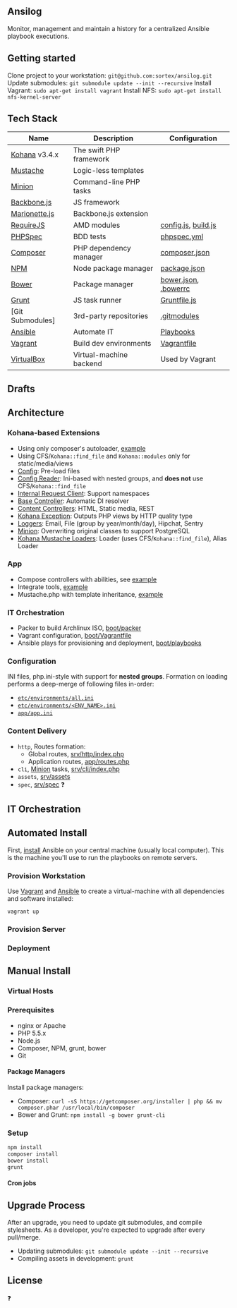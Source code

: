 Ansilog
---
Monitor, management and maintain a history for a centralized Ansible playbook
executions.

Getting started
---
Clone project to your workstation:
```git@github.com:sortex/ansilog.git```
Update submodules:
```git submodule update --init --recursive```
Install Vagrant:
```sudo apt-get install vagrant```
Install NFS:
```sudo apt-get install nfs-kernel-server```

Tech Stack
---

Name             | Description             | Configuration
---------------- | ----------------------- | --------------------
[Kohana] v3.4.x  | The swift PHP framework |
[Mustache]       | Logic-less templates    |
[Minion]         | Command-line PHP tasks  |
[Backbone.js]    | JS framework            |
[Marionette.js]  | Backbone.js extension   |
[RequireJS]      | AMD modules             | [config.js](src/core/media/js/config.js), [build.js](build.js)
[PHPSpec]        | BDD tests               | [phpspec.yml](phpspec.yml)
[Composer]       | PHP dependency manager  | [composer.json](composer.json)
[NPM]            | Node package manager    | [package.json](package.json)
[Bower]          | Package manager         | [bower.json](bower.json), [.bowerrc](.bowerrc)
[Grunt]          | JS task runner          | [Gruntfile.js](Gruntfile.js)
[Git Submodules] | 3rd-party repositories  | [.gitmodules](.gitmodules)
[Ansible]        | Automate IT             | [Playbooks](boot/playbooks/)
[Vagrant]        | Build dev environments  | [Vagrantfile](boot/Vagrantfile)
[VirtualBox]     | Virtual-machine backend | Used by Vagrant

Drafts
---

## Architecture
### Kohana-based Extensions
- Using only composer's autoloader, [example](srv/http/index.php)
- Using CFS/`Kohana::find_file` and `Kohana::modules` only for static/media/views
- [Config](src/Kohana/classes/Config.php): Pre-load files
- [Config Reader](src/Kohana/classes/Config/Ini.php): Ini-based with nested
    groups, and **does not** use CFS/`Kohana::find_file`
- [Internal Request Client](src/Kohana/classes/Request/Client/Internal.php): Support namespaces
- [Base Controller](src/Kohana/classes/Controller.php): Automatic DI resolver
- [Content Controllers](src/Kohana/classes/Controller): HTML, Static media, REST
- [Kohana Exception](src/Kohana/classes/Kohana/Exception.php): Outputs PHP views by HTTP quality type
- [Loggers](src/Kohana/classes/Log): Email, File (group by year/month/day), Hipchat, Sentry
- [Minion](src/Kohana/classes/Minion): Overwriting original classes to support PostgreSQL
- [Kohana Mustache Loaders](src/Kohana/classes/Mustache): Loader (uses CFS/`Kohana::find_file`), Alias Loader

### App
- Compose controllers with abilities, see [example](app/classes/Controller/Site/Page.php)
- Integrate tools, [example](app/classes/Tool/Profiler.php)
- Mustache.php with template inheritance, [example](app/media/templates/site)

### IT Orchestration
- Packer to build Archlinux ISO, [boot/packer](boot/packer)
- Vagrant configuration, [boot/Vagrantfile](boot/Vagrantfile)
- Ansible plays for provisioning and deployment, [boot/playbooks](boot/playbooks)

### Configuration
INI files, php.ini-style with support for **nested groups**.
Formation on loading performs a deep-merge of following files in-order:
- [`etc/environments/all.ini`](etc/environments/all.ini)
- [`etc/environments/<ENV_NAME>.ini`](etc/environments)
- [`app/app.ini`](app/app.ini)

### Content Delivery
- `http`, Routes formation:
  - Global routes, [srv/http/index.php](srv/http/index.php#L83)
  - Application routes, [app/routes.php](app/routes.php)
- `cli`, [Minion] tasks, [srv/cli/index.php](srv/cli/index.php)
- `assets`, [srv/assets](srv/assets)
- `spec`, [srv/spec](srv/spec) :question:

IT Orchestration
---

## Automated Install
First, [install](http://docs.ansible.com/intro_installation.html) Ansible on
your central machine (usually local computer). This is the machine you'll use to
run the playbooks on remote servers.

### Provision Workstation
Use [Vagrant] and [Ansible] to create a virtual-machine with
all dependencies and software installed:

	vagrant up

### Provision Server
### Deployment

## Manual Install
### Virtual Hosts
### Prerequisites
- nginx or Apache
- PHP 5.5.x
- Node.js
- Composer, NPM, grunt, bower
- Git

#### Package Managers
Install package managers:
- Composer: `curl -sS https://getcomposer.org/installer | php && mv composer.phar /usr/local/bin/composer`
- Bower and Grunt: `npm install -g bower grunt-cli`

### Setup
```sh
npm install
composer install
bower install
grunt
```

#### Cron jobs

## Upgrade Process
After an upgrade, you need to update git submodules, and compile stylesheets.
As a developer, you're expected to upgrade after every pull/merge.
- Updating submodules: `git submodule update --init --recursive`
- Compiling assets in development: `grunt`

License
---
:question:

[Kohana]: http://kohanaframework.org/3.3/guide/
[Mustache]: https://github.com/bobthecow/mustache.php
[Minion]: https://github.com/kohana/minion
[PHPSpec]: http://www.phpspec.net/
[Composer]: https://getcomposer.org/
[NPM]: https://www.npmjs.org/
[Bower]: http://bower.io/
[Grunt]: http://gruntjs.com/
[RequireJS]: http://requirejs.org/
[Backbone.js]: http://backbonejs.org/
[Marionette.js]: http://marionettejs.com/
[Ansible]: http://www.ansible.com/
[Vagrant]: http://www.vagrantup.com/
[VirtualBox]: https://www.virtualbox.org/
